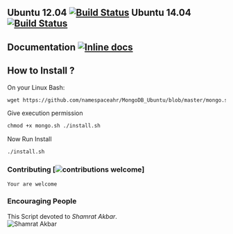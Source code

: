 ## Ubuntu 12.04 [![Build Status](https://travis-ci.org/dwyl/esta.svg?branch=master)](http://namespaceahr.com) Ubuntu 14.04 [![Build Status](https://travis-ci.org/dwyl/esta.svg?branch=master)](http://namespaceahr.com)

## Documentation [![Inline docs](http://inch-ci.org/github/dwyl/hapi-auth-jwt2.svg?branch=master)](2)
## How to Install ?
On your Linux Bash:

```md 
wget https://github.com/namespaceahr/MongoDB_Ubuntu/blob/master/mongo.sh
```

Give execution permission

```md
chmod +x mongo.sh ./install.sh
```

Now Run Install 

```md
./install.sh
```

### Contributing [![contributions welcome](https://img.shields.io/badge/contributions-welcome-brightgreen.svg?style=flat)]



```code
Your are welcome

```

### Encouraging People
This Script devoted to *Shamrat Akbar*.</br>
<img src="https://media.licdn.com/mpr/mpr/shrinknp_200_200/AAEAAQAAAAAAAAf3AAAAJDg5NGI2NDdhLTljNTQtNGVmZi05MDc3LWRiZTRkYjBhNzEwMQ.jpg" alt="Shamrat Akbar">
